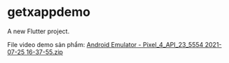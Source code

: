 # getxappdemo

A new Flutter project.

File video demo sản phẩm:
[Android Emulator - Pixel_4_API_23_5554 2021-07-25 16-37-55.zip](https://github.com/VietTienNguyen/demoGetX/files/6873665/Android.Emulator.-.Pixel_4_API_23_5554.2021-07-25.16-37-55.zip)

